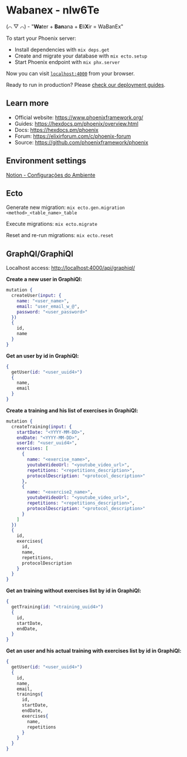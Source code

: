 # Wabanex - nlw6Te

(⌒ ▽ ⌒) - "**Wa**ter + **Ban**ana + **E**li**X**ir = WaBanEx"

To start your Phoenix server:

  * Install dependencies with `mix deps.get`
  * Create and migrate your database with `mix ecto.setup`
  * Start Phoenix endpoint with `mix phx.server`

Now you can visit [`localhost:4000`](http://localhost:4000) from your browser.

Ready to run in production? Please [check our deployment guides](https://hexdocs.pm/phoenix/deployment.html).

## Learn more

  * Official website: https://www.phoenixframework.org/
  * Guides: https://hexdocs.pm/phoenix/overview.html
  * Docs: https://hexdocs.pm/phoenix
  * Forum: https://elixirforum.com/c/phoenix-forum
  * Source: https://github.com/phoenixframework/phoenix

## Environment settings

[Notion - Configurações do Ambiente](https://www.notion.so/Mission-Elixir-e2036a66a5784f0e94e564c6dd19fc10)

## Ecto

Generate new migration: `mix ecto.gen.migration <method>_<table_name>_table`

Execute migrations: `mix ecto.migrate`

Reset and re-run migrations: `mix ecto.reset`

## GraphQl/GraphiQl

Localhost access: [http://localhost:4000/api/graphiql/](http://localhost:4000/api/graphiql/)

**Create a new user in GraphiQl:**

```elixir
mutation {
  createUser(input: {
    name: "<user_name>",
    email: "user_email_w_@",
    password: "<user_password>"
  })
  {
    id, 
    name
  }
}
```

**Get an user by id in GraphiQl:**

```elixir
{
  getUser(id: "<user_uuid4>")
  {
    name,
    email
  }
}
```

**Create a training and his list of exercises in GraphiQl:**

```elixir
mutation {
  createTraining(input: {
    startDate: "<YYYY-MM-DD>",
    endDate: "<YYYY-MM-DD>",
    userId: "<user_uuid4>",
    exercises: [
      {
        name: "<exercise_name>",
        youtubeVideoUrl: "<youtube_video_url>",
        repetitions: "<repetitions_description>",
        protocolDescription: "<protocol_description>"
      },
      {
        name: "<exercise2_name>",
        youtubeVideoUrl: "<youtube_video_url>",
        repetitions: "<repetitions_description>",
        protocolDescription: "<protocol_description>"
      }
    ]
  })
  {
    id,
    exercises{
      id,
      name,
      repetitions,
      protocolDescription
    }
  }
}
```

**Get an training without exercises list by id in GraphiQl:**

```elixir
{
  getTraining(id: "<training_uuid4>")
  {
    id,
    startDate,
    endDate,
  }
}
```

**Get an user and his actual training with exercises list by id in GraphiQl:**

```elixir
{
  getUser(id: "<user_uuid4>")
  {
    id,
    name,
    email,
    trainings{
      id,
      startDate,
      endDate,
      exercises{
        name,
        repetitions
      }
    }
  }
}
```
